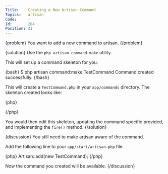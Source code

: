 ```yaml
---
Title:    Creating a New Artisan Command
Topics:   artisan
Code:     -
Id:       284
Position: 31
---
```


{problem}
You want to add a new command to artisan.
{/problem}

{solution}
Use the `php artisan command:make` utility.

This will set up a command skeleton for you.

{bash}
$ php artisan command:make TestCommand
Command created successfully.
{/bash}

This will create a `TestCommand.php` in your `app/commands` directory. The skeleton created looks like:

{php}
<?php

use Illuminate\Console\Command;
use Symfony\Component\Console\Input\InputOption;
use Symfony\Component\Console\Input\InputArgument;

class TestCommand extends Command {

  /**
   * The console command name.
   *
   * @var string
   */
  protected $name = 'command:name';

  /**
   * The console command description.
   *
   * @var string
   */
  protected $description = 'Command description.';

  /**
   * Create a new command instance.
   *
   * @return void
   */
  public function __construct()
  {
    parent::__construct();
  }

  /**
   * Execute the console command.
   *
   * @return mixed
   */
  public function fire()
  {
    //
  }

  /**
   * Get the console command arguments.
   *
   * @return array
   */
  protected function getArguments()
  {
    return array(
      array('example', InputArgument::REQUIRED, 'An example argument.'),
    );
  }

  /**
   * Get the console command options.
   *
   * @return array
   */
  protected function getOptions()
  {
    return array(
      array('example', null, InputOption::VALUE_OPTIONAL,
        'An example option.' null),
    );
  }
}
?>
{/php}

You would then edit this skeleton, updating the command specific provided, and implementing the `fire()` method.
{/solution}

{discussion}
You still need to make artisan aware of the command.

Add the following line to your `app/start/artisan.php` file.

{php}
Artisan::add(new TestCommand);
{/php}

Now the command you created will be available.
{/discussion}
